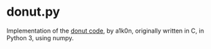 # donut.py
Implementation of the [donut code](https://www.a1k0n.net/2011/07/20/donut-math.html "Oiriginal post with code"), by a1k0n, originally written in C, in Python 3, using numpy.
